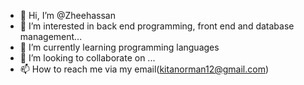- 👋 Hi, I’m @Zheehassan
- 👀 I’m interested in back end programming, front end and database management...
- 🌱 I’m currently learning programming languages
- 💞️ I’m looking to collaborate on ...
- 📫 How to reach me via my email(kitanorman12@gmail.com)

<!---
Zheehassan/Zheehassan is a ✨ special ✨ repository because its `README.md` (this file) appears on your GitHub profile.
You can click the Preview link to take a look at your changes.
--->
